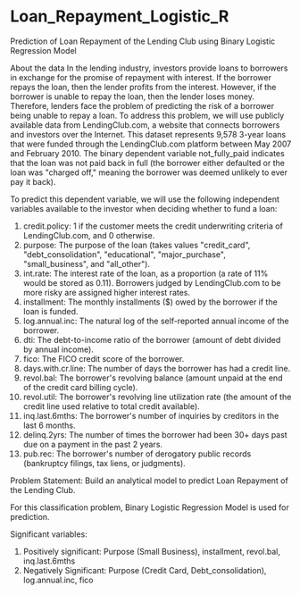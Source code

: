 # Loan_Repayment_Logistic_R
Prediction of Loan Repayment of the Lending Club using Binary Logistic Regression Model

About the data
In the lending industry, investors provide loans to borrowers in exchange for the promise of repayment with interest. If the borrower repays the loan, then the lender profits from the interest. However, if the borrower is unable to repay the loan, then the lender loses money. Therefore, lenders face the problem of predicting the risk of a borrower being unable to repay a loan. To address this problem, we will use publicly available data from LendingClub.com, a website that connects borrowers and investors over the Internet. This dataset represents 9,578 3-year loans that were funded through the LendingClub.com platform between May 2007 and February 2010. The binary dependent variable not_fully_paid indicates that the loan was not paid back in full (the borrower either defaulted or the loan was "charged off," meaning the borrower was deemed unlikely to ever pay it back). 

To predict this dependent variable, we will use the following independent variables available to the investor when deciding whether to fund a loan: 

1. credit.policy: 1 if the customer meets the credit underwriting criteria of LendingClub.com, and 0 otherwise. 
2. purpose: The purpose of the loan (takes values "credit_card", "debt_consolidation", "educational", "major_purchase", "small_business", and "all_other"). 
3. int.rate: The interest rate of the loan, as a proportion (a rate of 11% would be stored as 0.11). Borrowers judged by LendingClub.com to be more risky are assigned higher interest rates. 
4. installment: The monthly installments ($) owed by the borrower if the loan is funded. 
5. log.annual.inc: The natural log of the self-reported annual income of the borrower. 
6. dti: The debt-to-income ratio of the borrower (amount of debt divided by annual income). 
7. fico: The FICO credit score of the borrower. 
8. days.with.cr.line: The number of days the borrower has had a credit line. 
9. revol.bal: The borrower's revolving balance (amount unpaid at the end of the credit card billing cycle).
10. revol.util: The borrower's revolving line utilization rate (the amount of the credit line used relative to total credit available). 
11. inq.last.6mths: The borrower's number of inquiries by creditors in the last 6 months. 
12. delinq.2yrs: The number of times the borrower had been 30+ days past due on a payment in the past 2 years. 
13. pub.rec: The borrower's number of derogatory public records (bankruptcy filings, tax liens, or judgments).

Problem Statement: Build an analytical model to predict Loan Repayment of the Lending Club.

For this classification problem, Binary Logistic Regression Model is used for prediction.

Significant variables:

1. Positively significant: Purpose (Small Business), installment, revol.bal, inq.last.6mths
2. Negatively Significant: Purpose (Credit Card, Debt_consolidation), log.annual.inc, fico
